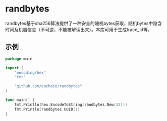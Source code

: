 # randbytes

randbytes基于sha256算法提供了一种安全的随机bytes获取，随机bytes中隐含时间及机器信息（不可逆，不能被解读出来）。本库可用于生成trace_id等。

## 示例

```go
package main

import (
	"encoding/hex"
	"fmt"

	"github.com/eachain/randbytes"
)

func main() {
	fmt.Println(hex.EncodeToString(randbytes.New(32)))
	fmt.Println(randbytes.UUID())
}
```
